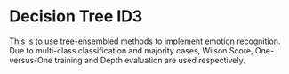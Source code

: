# Decision Tree ID3
This is to use tree-ensembled methods to implement emotion recognition.</br>
Due to multi-class classification and majority cases, Wilson Score, One-versus-One training and Depth evaluation are used respectively.</br>
